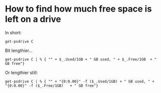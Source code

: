 ﻿# How to find how much free space is left on a drive

In short:

	get-psdrive C

Bit lengthier...

	get-psdrive C | % { "" + $_.Used/1GB + " GB used, " + $_.Free/1GB  + " GB free"}

Or lengthier still:

	get-psdrive C | % { "" + "{0:0.00}" -f ($_.Used/1GB) + " GB used, " + "{0:0.00}" -f ($_.Free/1GB)   + " GB free"}